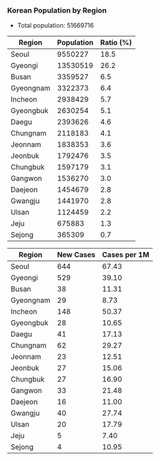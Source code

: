 ### Korean Population by Region
* Total population: 51669716

| Region | Population | Ratio (%) |
| ------ | ---------- | --------- |
| Seoul | 9550227 | 18.5 |
| Gyeongi | 13530519 | 26.2 |
| Busan | 3359527 | 6.5 |
| Gyeongnam | 3322373 | 6.4 |
| Incheon | 2938429 | 5.7 |
| Gyeongbuk | 2630254 | 5.1 |
| Daegu | 2393626 | 4.6 |
| Chungnam | 2118183 | 4.1 |
| Jeonnam | 1838353 | 3.6 |
| Jeonbuk | 1792476 | 3.5 |
| Chungbuk | 1597179 | 3.1 |
| Gangwon | 1536270 | 3.0 |
| Daejeon | 1454679 | 2.8 |
| Gwangju | 1441970 | 2.8 |
| Ulsan | 1124459 | 2.2 |
| Jeju | 675883 | 1.3 |
| Sejong | 365309 | 0.7 |

| Region  | New Cases | Cases per 1M |
| ------- | --------- | ------------ |
| Seoul | 644 | 67.43 |
| Gyeongi | 529 | 39.10 |
| Busan | 38 | 11.31 |
| Gyeongnam | 29 | 8.73 |
| Incheon | 148 | 50.37 |
| Gyeongbuk | 28 | 10.65 |
| Daegu | 41 | 17.13 |
| Chungnam | 62 | 29.27 |
| Jeonnam | 23 | 12.51 |
| Jeonbuk | 27 | 15.06 |
| Chungbuk | 27 | 16.90 |
| Gangwon | 33 | 21.48 |
| Daejeon | 16 | 11.00 |
| Gwangju | 40 | 27.74 |
| Ulsan | 20 | 17.79 |
| Jeju | 5 | 7.40 |
| Sejong | 4 | 10.95 |
